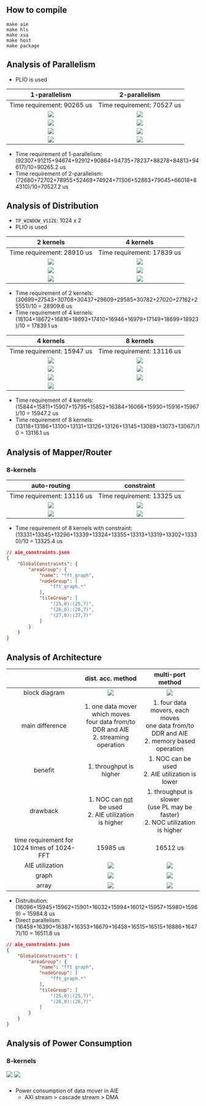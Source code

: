 ## How to compile
```
make aie
make hls
make xsa
make host
make package
```

## Analysis of Parallelism
* PLIO is used

| 1-parallelism | 2-parallelism |
| :---: | :---: |
| Time requirement: 90265 us | Time requirement: 70527 us |
| ![](./imp_result/paral_analysis/AIE_util_1_paral.png) | ![](./imp_result/paral_analysis/AIE_util_2_paral.png) | 
| ![](./imp_result/paral_analysis/graph_1_paral.png) | ![](./imp_result/paral_analysis/graph_2_paral.png) | 
| ![](./imp_result/paral_analysis/array_1_paral.png) | ![](./imp_result/paral_analysis/array_2_paral.png) | 
| ![](./imp_result/paral_analysis/PL_util_1_paral.png) | ![](./imp_result/paral_analysis/PL_util_2_paral.png) | 
* Time requirement of 1-parallelism: (92307+91215+94674+92912+90864+94735+78237+88278+84813+94617)/10=90265.2 us 
* Time requirement of 2-parallelism: (72680+72702+78955+52469+74924+71306+52863+79045+66018+84310)/10=70527.2 us

## Analysis of Distribution
* `TP_WINDOW_VSIZE`: 1024 x 2
* PLIO is used

| 2 kernels | 4 kernels |
| :---: | :---: |
| Time requirement: 28910 us | Time requirement: 17839 us |
| ![](./imp_result/dist_analysis/AIE_util_2_kn.png) | ![](./imp_result/dist_analysis/AIE_util_4_kn.png) |
| ![](./imp_result/dist_analysis/graph_2_kn.png) | ![](./imp_result/dist_analysis/graph_4_kn.png) |
| ![](./imp_result/dist_analysis/array_2_kn.png) | ![](./imp_result/dist_analysis/array_4_kn.png) |
* Time requirement of 2 kernels: (30699+27543+30708+30437+29609+29585+30782+27020+27162+25551)/10 = 28909.6 us
* Time requirement of 4 kernels: (18104+18672+16816+18693+17410+16946+16979+17149+18699+18923)/10 = 17839.1 us

| 4 kernels | 8 kernels |
| :---: | :---: |
| Time requirement: 15947 us | Time requirement: 13116 us |
| ![](./imp_result/dist_analysis/aie_util_4_kn_acc.png) | ![](./imp_result/dist_analysis/aie_util_8_kn_acc.png) |
| ![](./imp_result/dist_analysis/graph_4_kn_acc.png) | ![](./imp_result/dist_analysis/graph_8_kn_acc.png) |
| ![](./imp_result/dist_analysis/array_4_kn_acc.png) | ![](./imp_result/dist_analysis/array_8_kn_acc.png) |
| ![](./imp_result/dist_acc_blk_dgm.png) |  |
* Time requirement of 4 kernels: (15844+15811+15907+15795+15852+16384+16066+15930+15916+15967)/10 = 15947.2 us
* Time requirement of 8 kernels: (13118+13186+13100+13131+13126+13126+13145+13089+13073+13067)/10 = 13116.1 us

## Analysis of Mapper/Router
### 8-kernels
| auto-routing | constraint |
| :---: | :---: |
| Time requirement: 13116 us | Time requirement: 13325 us |
| ![](./imp_result/dist_analysis/aie_util_8_kn_acc.png) | ![](./imp_result/mp_rt_analysis/aie_util_8_kn_with_constraint.png) |
| ![](./imp_result/dist_analysis/array_8_kn_acc.png) | ![](./imp_result/mp_rt_analysis/array_8_kn_with_constraint.png) |
* Time requirement of 8 kernels with constraint: (13331+13345+13296+13339+13324+13355+13313+13319+13302+13330)/10 = 13325.4 us
```json
// aie_constraints.json
{
    "GlobalConstraints": {
        "areaGroup": {
            "name": "fft_graph",
            "nodeGroup": [
                "fft_graph.*"
            ],
            "tileGroup": [
                "(25,0):(25,7)",
                "(26,0):(26,7)",
                "(27,0):(27,7)"
            ]
        }
    }
}
```

## Analysis of Architecture
|  | dist. acc. method | multi-port method |
| :---: | :---: | :---: |
| block diagram | ![](./imp_result/archt_analysis/dist_acc.png) | ![](./imp_result/archt_analysis/multi_port.png) |
| main difference| 1. one data mover which moves<br> four data from/to DDR and AIE<br>2. streaming operation | 1. four data movers, each moves<br> one data from/to DDR and AIE<br>2. memory based operation |
| benefit | 1. throughput is higher | 1. NOC can be used<br>2. AIE utilization is lower  |
| drawback | 1. NOC can <u>not</u> be used<br>2. AIE utilization is higher | 1. throughput is slower<br>(use PL may be faster)<br>2. NOC utilization is higher |
| time requirement for 1024 times of 1024-FFT | 15985 us | 16512 us|
| AIE utilization| ![](./imp_result/archt_analysis/aie_util_dist_acc.png) | ![](./imp_result/archt_analysis/aie_util_multi_port.png) |
| graph | ![](./imp_result/archt_analysis/graph_dist_acc.png) | ![](./imp_result/archt_analysis/graph_multi_port.png) |
| array | ![](./imp_result/archt_analysis/array_dist_acc.png) | ![](./imp_result/archt_analysis/array_multi_port.png) |
* Distrubution: (16096+15945+15962+15901+16032+15994+16012+15957+15980+15969) = 15984.8 us
* Direct parallelism: (16458+16390+16387+16353+16679+16458+16515+16515+16886+16477)/10 = 16511.8 us
```json
// aie_constraints.json
{
    "GlobalConstraints": {
        "areaGroup": {
            "name": "fft_graph",
            "nodeGroup": [
                "fft_graph.*"
            ],
            "tileGroup": [
                "(25,0):(25,7)",
                "(26,0):(26,7)"
            ]
        }
    }
}
```

## Analysis of Power Consumption
### 8-kernels
![](./imp_result/power_analysis/summary_8_kn_acc.png)
![](./imp_result/power_analysis/detail_8_kn_acc.png)
### 
* Power consumption of data mover in AIE
    * AXI stream > cascade stream > DMA